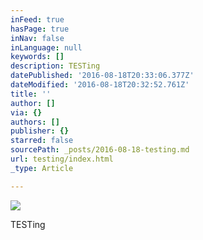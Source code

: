 ```yaml
---
inFeed: true
hasPage: true
inNav: false
inLanguage: null
keywords: []
description: TESTing
datePublished: '2016-08-18T20:33:06.377Z'
dateModified: '2016-08-18T20:32:52.761Z'
title: ''
author: []
via: {}
authors: []
publisher: {}
starred: false
sourcePath: _posts/2016-08-18-testing.md
url: testing/index.html
_type: Article

---
```

![](https://the-grid-user-content.s3-us-west-2.amazonaws.com/c69c5cf8-c9a2-439e-a1f5-9a59932bc2a3.jpg)

TESTing